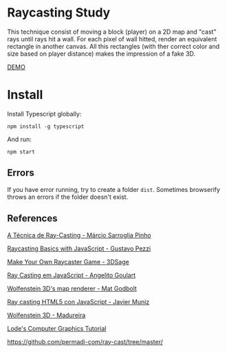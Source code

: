 # Raycasting Study

This technique consist of moving a block (player) on a 2D map and "cast" rays until rays hit a wall. For each pixel of wall hitted, render an equivalent rectangle in another canvas. All this rectangles (with ther correct color and size based on player distance) makes the impression of a fake 3D.

[DEMO](https://daniofilho.com.br/estudo/raycasting-study/)

# Install

Install Typescript globally:

`npm install -g typescript`

And run:

`npm start`

## Errors

If you have error running, try to create a folder `dist`. Sometimes browserify throws an errors if the folder doesn't exist.

## References

[A Técnica de Ray-Casting - Márcio Sarroglia Pinho](https://www.inf.pucrs.br/~pinho/CG/Aulas/Iluminacao/RayTracing.pdf)

[Raycasting Basics with JavaScript - Gustavo Pezzi](https://courses.pikuma.com/courses/raycasting)

[Make Your Own Raycaster Game - 3DSage](https://www.youtube.com/watch?v=gYRrGTC7GtA)

[Ray Casting em JavaScript - Angelito Goulart](https://github.com/angelitomg/raycasting/)

[Wolfenstein 3D's map renderer - Mat Godbolt](https://www.youtube.com/watch?v=eOCQfxRQ2pY)

[Ray casting HTML5 con JavaScript - Javier Muniz](https://github.com/javiermunizyt/raycasting-html5)

[Wolfenstein 3D - Madureira](https://github.com/madureira/wolfenstein)

[Lode's Computer Graphics Tutorial](https://lodev.org/cgtutor/index.html)

https://github.com/permadi-com/ray-cast/tree/master/
